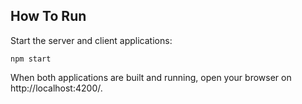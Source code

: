 ## How To Run

Start the server and client applications:

```
npm start
```

When both applications are built and running, open your browser on http://localhost:4200/.
